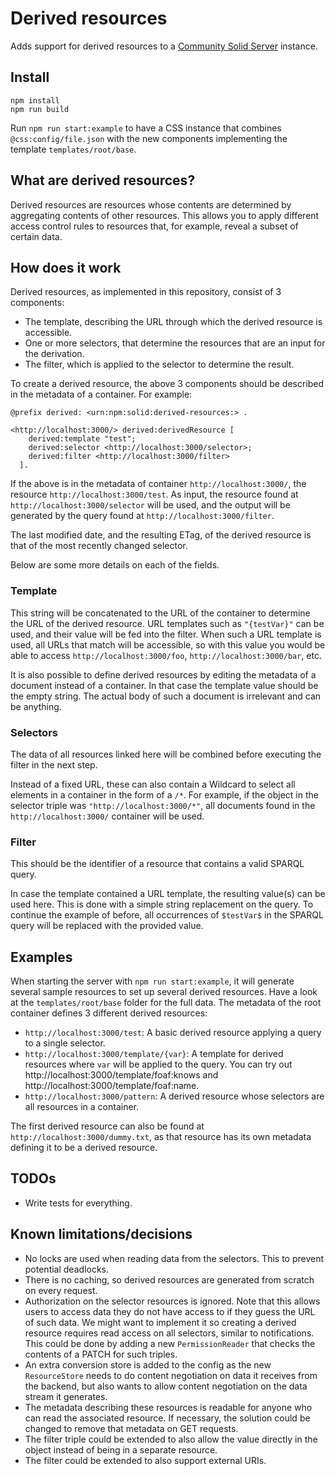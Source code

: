 # Derived resources

Adds support for derived resources to a
[Community Solid Server](https://github.com/CommunitySolidServer/CommunitySolidServer) instance.

## Install

```
npm install
npm run build
```

Run `npm run start:example` to have a CSS instance that combines `@css:config/file.json` with the new components implementing the template `templates/root/base`.

## What are derived resources?

Derived resources are resources whose contents are determined by aggregating contents of other resources.
This allows you to apply different access control rules to resources that, for example,
reveal a subset of certain data.

## How does it work

Derived resources, as implemented in this repository,
consist of 3 components:
- The template, describing the URL through which the derived resource is accessible.
- One or more selectors, that determine the resources that are an input for the derivation.
- The filter, which is applied to the selector to determine the result.

To create a derived resource, the above 3 components should be described in the metadata of a container.
For example:
```turtle
@prefix derived: <urn:npm:solid:derived-resources:> .

<http://localhost:3000/> derived:derivedResource [
    derived:template "test";
    derived:selector <http://localhost:3000/selector>;
    derived:filter <http://localhost:3000/filter>
  ].
```
If the above is in the metadata of container `http://localhost:3000/`,
the resource `http://localhost:3000/test`.
As input, the resource found at `http://localhost:3000/selector` will be used,
and the output will be generated by the query found at `http://localhost:3000/filter`.

The last modified date, and the resulting ETag, of the derived resource
is that of the most recently changed selector.

Below are some more details on each of the fields.

### Template

This string will be concatenated to the URL of the container to determine the URL of the derived resource.
URL templates such as `"{testVar}"` can be used, and their value will be fed into the filter.
When such a URL template is used, all URLs that match will be accessible,
so with this value you would be able to access `http://localhost:3000/foo`,
`http://localhost:3000/bar`, etc.

It is also possible to define derived resources by editing the metadata of a document instead of a container.
In that case the template value should be the empty string.
The actual body of such a document is irrelevant and can be anything.

### Selectors

The data of all resources linked here will be combined before executing the filter in the next step.

Instead of a fixed URL, these can also contain a Wildcard
to select all elements in a container in the form of a `/*`.
For example, if the object in the selector triple was `"http://localhost:3000/*"`,
all documents found in the `http://localhost:3000/` container will be used.

### Filter

This should be the identifier of a resource that contains a valid SPARQL query.

In case the template contained a URL template, the resulting value(s) can be used here.
This is done with a simple string replacement on the query.
To continue the example of before,
all occurrences of `$testVar$` in the SPARQL query will be replaced with the provided value.

## Examples

When starting the server with `npm run start:example`,
it will generate several sample resources to set up several derived resources.
Have a look at the `templates/root/base` folder for the full data.
The metadata of the root container defines 3 different derived resources:
- `http://localhost:3000/test`: A basic derived resource applying a query to a single selector.
- `http://localhost:3000/template/{var}`: A template for derived resources where `var` will be applied to the query.
     You can try out http://localhost:3000/template/foaf:knows and http://localhost:3000/template/foaf:name.
- `http://localhost:3000/pattern`: A derived resource whose selectors are all resources in a container.

The first derived resource can also be found at `http://localhost:3000/dummy.txt`,
as that resource has its own metadata defining it to be a derived resource.

## TODOs

- Write tests for everything.

## Known limitations/decisions

- No locks are used when reading data from the selectors. This to prevent potential deadlocks.
- There is no caching, so derived resources are generated from scratch on every request.
- Authorization on the selector resources is ignored.
  Note that this allows users to access data they do not have access to if they guess the URL of such data.
  We might want to implement it so creating a derived resource requires read access on all selectors,
  similar to notifications.
  This could be done by adding a new `PermissionReader` that checks the contents of a PATCH for such triples.
- An extra conversion store is added to the config as the new `ResourceStore` needs to do content negotiation
  on data it receives from the backend,
  but also wants to allow content negotiation on the data stream it generates.
- The metadata describing these resources is readable for anyone who can read the associated resource.
  If necessary, the solution could be changed to remove that metadata on GET requests.
- The filter triple could be extended to also allow the value directly in the object instead of being in a separate resource.
- The filter could be extended to also support external URIs.
